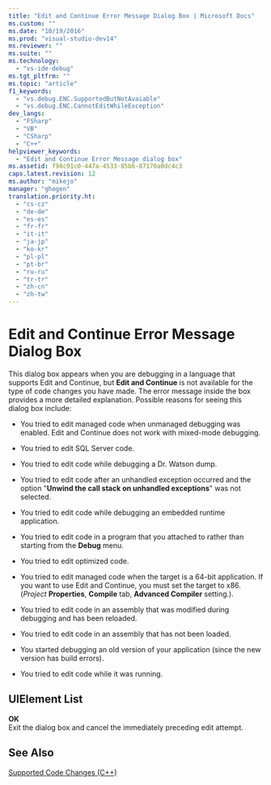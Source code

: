```yaml
---
title: "Edit and Continue Error Message Dialog Box | Microsoft Docs"
ms.custom: ""
ms.date: "10/19/2016"
ms.prod: "visual-studio-dev14"
ms.reviewer: ""
ms.suite: ""
ms.technology: 
  - "vs-ide-debug"
ms.tgt_pltfrm: ""
ms.topic: "article"
f1_keywords: 
  - "vs.debug.ENC.SupportedButNotAvaiable"
  - "vs.debug.ENC.CannotEditWhileException"
dev_langs: 
  - "FSharp"
  - "VB"
  - "CSharp"
  - "C++"
helpviewer_keywords: 
  - "Edit and Continue Error Message dialog box"
ms.assetid: f98c91c0-447a-4533-85b6-87170a0dc4c3
caps.latest.revision: 12
ms.author: "mikejo"
manager: "ghogen"
translation.priority.ht: 
  - "cs-cz"
  - "de-de"
  - "es-es"
  - "fr-fr"
  - "it-it"
  - "ja-jp"
  - "ko-kr"
  - "pl-pl"
  - "pt-br"
  - "ru-ru"
  - "tr-tr"
  - "zh-cn"
  - "zh-tw"
---
```

# Edit and Continue Error Message Dialog Box
This dialog box appears when you are debugging in a language that supports Edit and Continue, but **Edit and Continue** is not available for the type of code changes you have made. The error message inside the box provides a more detailed explanation. Possible reasons for seeing this dialog box include:  
  
-   You tried to edit managed code when unmanaged debugging was enabled. Edit and Continue does not work with mixed-mode debugging.  
  
-   You tried to edit SQL Server code.  
  
-   You tried to edit code while debugging a Dr. Watson dump.  
  
-   You tried to edit code after an unhandled exception occurred and the option "**Unwind the call stack on unhandled exceptions**" was not selected.  
  
-   You tried to edit code while debugging an embedded runtime application.  
  
-   You tried to edit code in a program that you attached to rather than starting from the **Debug** menu.  
  
-   You tried to edit optimized code.  
  
-   You tried to edit managed code when the target is a 64-bit application. If you want to use Edit and Continue, you must set the target to x86. (*Project* **Properties**, **Compile** tab, **Advanced Compiler** setting.).  
  
-   You tried to edit code in an assembly that was modified during debugging and has been reloaded.  
  
-   You tried to edit code in an assembly that has not been loaded.  
  
-   You started debugging an old version of your application (since the new version has build errors).  
  
-   You tried to edit code while it was running.  
  
## UIElement List  
 **OK**  
 Exit the dialog box and cancel the immediately preceding edit attempt.  
  
## See Also  
 [Supported Code Changes (C++)](../debugger/supported-code-changes--c---.md)